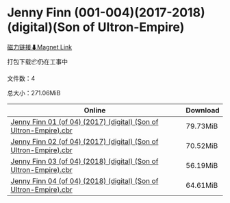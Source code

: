 # Jenny Finn (001-004)(2017-2018)(digital)(Son of Ultron-Empire)

[磁力链接⬇Magnet Link](magnet:?xt=urn:btih:3f1b5c75d19af6dd8475387df3eca76b2a54e1ef&dn=Jenny%20Finn%20%28001-004%29%282017-2018%29%28digital%29%28Son%20of%20Ultron-Empire%29)

打包下载📦仍在工事中

文件数：4

总大小：271.06MiB

Online | Download
--- | ---
[Jenny Finn 01 (of 04) (2017) (digital) (Son of Ultron-Empire).cbr](https://github.com/alicewish/markdown/blob/master/comic/Jenny-Finn-01-of-04-2017-digital-Son-of-Ultron-Empire-cbr.md) | 79.73MiB
[Jenny Finn 02 (of 04) (2017) (digital) (Son of Ultron-Empire).cbr](https://github.com/alicewish/markdown/blob/master/comic/Jenny-Finn-02-of-04-2017-digital-Son-of-Ultron-Empire-cbr.md) | 70.52MiB
[Jenny Finn 03 (of 04) (2018) (digital) (Son of Ultron-Empire).cbr](https://github.com/alicewish/markdown/blob/master/comic/Jenny-Finn-03-of-04-2018-digital-Son-of-Ultron-Empire-cbr.md) | 56.19MiB
[Jenny Finn 04 (of 04) (2018) (digital) (Son of Ultron-Empire).cbr](https://github.com/alicewish/markdown/blob/master/comic/Jenny-Finn-04-of-04-2018-digital-Son-of-Ultron-Empire-cbr.md) | 64.61MiB